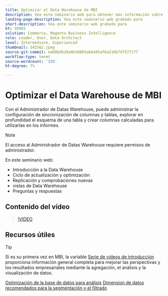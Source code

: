 ```yaml
---
title: Optimizar el Data Warehouse de MBI
description: Vea este seminario web para obtener más información sobre Data Warehouse Manager.
landing-page-description: Vea este seminario web grabado para
short-description: Vea este seminario web grabado para
kt: 10403
solution: Commerce, Magento Business Intelligence
role: Leader, User, Data Architect
level: Intermediate, Experienced
thumbnail: 342562.jpeg
source-git-commit: edd0bdb28a9b3d065a64a95af6a216b747577c77
workflow-type: tm+mt
source-wordcount: '155'
ht-degree: 7%

---
```


# Optimizar el Data Warehouse de MBI

Con el Administrador de Datas Warehouse, puede administrar la configuración de sincronización de columnas y tablas, explorar en profundidad el esquema de una tabla y crear columnas calculadas para utilizarlas en los informes.

>[!NOTE]
>
>El acceso al Administrador de Datas Warehouse requiere permisos de administrador.

En este seminario web:

- Introducción a la Data Warehouse
- Ciclo de actualización y optimización
- Replicación y comprobaciones nuevas
- vistas de Data Warehouse
- Preguntas y respuestas

## Contenido del vídeo

>[!VIDEO](https://video.tv.adobe.com/v/342562?quality=12&learn=on)

## Recursos útiles

>[!TIP]
>
>Si es su primera vez en MBI, la variable [Serie de vídeos de introducción](https://experienceleague.adobe.com/docs/commerce-learn/tutorials/mbi/introduction/1-overview.html) proporciona información general completa para mejorar las perspectivas y los resultados empresariales mediante la agregación, el análisis y la visualización de datos.

[Optimización de la base de datos para análisis](https://experienceleague.adobe.com/docs/commerce-business-intelligence/mbi/best-practices/data/opt-db-analysis.html)
[Dimension de datos recomendados para la segmentación y el filtrado](https://experienceleague.adobe.com/docs/commerce-business-intelligence/mbi/best-practices/data/segment-filter.html)
